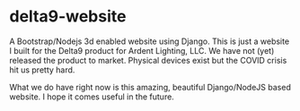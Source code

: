 # delta9-website
A  Bootstrap/Nodejs 3d enabled website using Django.
This is just a website I built for the Delta9 product for Ardent Lighting, LLC.
We have not (yet) released the product to market. 
Physical devices exist but the COVID crisis hit us pretty hard.

What we do have right now is this amazing, beautiful Django/NodeJS based website. I hope it comes useful in the future.


